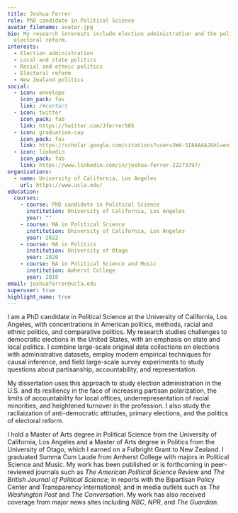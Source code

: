 ```yaml
---
title: Joshua Ferrer
role: PhD candidate in Political Science
avatar_filename: avatar.jpg
bio: My research interests include election administration and the politics of
  electoral reform.
interests:
  - Election administration
  - Local and state politics
  - Racial and ethnic politics
  - Electoral reform
  - New Zealand politics
social:
  - icon: envelope
    icon_pack: fas
    link: /#contact
  - icon: twitter
    icon_pack: fab
    link: https://twitter.com/Jferrer505
  - icon: graduation-cap
    icon_pack: fas
    link: https://scholar.google.com/citations?user=3Wd-5I8AAAAJ&hl=en
  - icon: linkedin
    icon_pack: fab
    link: https://www.linkedin.com/in/joshua-ferrer-22273797/
organizations:
  - name: University of California, Los Angeles
    url: https://www.ucla.edu/
education:
  courses:
    - course: PhD candidate in Political Science
      institution: University of California, Los Angeles
      year: ""
    - course: MA in Political Science
      institution: University of California, Los Angeles
      year: 2022
    - course: MA in Politics
      institution: University of Otago
      year: 2020
    - course: BA in Political Science and Music
      institution: Amherst College
      year: 2018
email: joshuaferrer@ucla.edu
superuser: true
highlight_name: true
---
```

I am a PhD candidate in Political Science at the University of California, Los Angeles, with concentrations in American politics, methods, racial and ethnic politics, and comparative politics. My research studies challenges to democratic elections in the United States, with an emphasis on state and local politics. I combine large-scale original data collections on elections with administrative datasets, employ modern empirical techniques for causal inference, and field large-scale survey experiments to study questions about partisanship, accountability, and representation. 

My dissertation uses this approach to study election administration in the U.S. and its resiliency in the face of increasing partisan polarization, the limits of accountability for local offices, underrepresentation of racial minorities, and heightened turnover in the profession. I also study the racliaization of anti-democratic attitudes, primary elections, and the politics of electoral reform.

I hold a Master of Arts degree in Political Science from the University of California, Los Angeles and a Master of Arts degree in Politics from the University of Otago, which I earned on a Fulbright Grant to New Zealand. I graduated Summa Cum Laude from Amherst College with majors in Political Science and Music. My work has been published or is forthcoming in peer-reviewed journals such as *The American Political Science Review* and *The British Journal of Political Science*; in reports with the Bipartisan Policy Center and Transparency International; and in media outlets such as *The Washington Post* and *The Conversation*. My work has also received coverage from major news sites including *NBC*, *NPR*, and *The Guardian*.